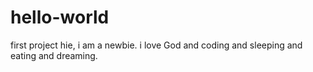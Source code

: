 # hello-world
first project
hie, i am a newbie.
i love God and coding and sleeping and eating and dreaming.
